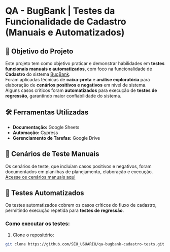 # QA - BugBank | Testes da Funcionalidade de Cadastro (Manuais e Automatizados)

## 🎯 Objetivo do Projeto
Este projeto tem como objetivo praticar e demonstrar habilidades em **testes funcionais manuais e automatizados**, com foco na funcionalidade de **Cadastro** do sistema [BugBank](https://bugbank.netlify.app/).  
Foram aplicadas técnicas de **caixa-preta** e **análise exploratória** para elaboração de **cenários positivos e negativos** em nível de sistema.  
Alguns casos críticos foram **automatizados** para execução de **testes de regressão**, garantindo maior confiabilidade do sistema.

## 🛠️ Ferramentas Utilizadas
- **Documentação:** Google Sheets  
- **Automação:** Cypress 
- **Gerenciamento de Tarefas:** Google Drive     

## 📝 Cenários de Teste Manuais
Os cenários de teste, que incluíam casos positivos e negativos, foram documentados em planilhas de planejamento, elaboração e execução. 
[Acesse os cenários manuais aqui](https://drive.google.com/drive/folders/1CDA3zUxbPPMJA5HniMCs9cKQWxA-vgEa?usp=sharing)

## 🤖 Testes Automatizados
Os testes automatizados cobrem os casos críticos do fluxo de cadastro, permitindo execução repetida para **testes de regressão**.  
### Como executar os testes:
1. Clone o repositório:  
```bash
git clone https://github.com/SEU_USUARIO/qa-bugbank-cadastro-tests.git
